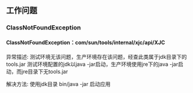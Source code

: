 ## 工作问题

### ClassNotFoundException

#### ClassNotFoundException：com/sun/tools/internal/xjc/api/XJC

异常描述: 测试环境无该问题，生产环境存在该问题，经查此类属于jdk目录下的tools.jar
测试环境配置的jdk以java -jar启动，生产环境使用jre下的java -jar启动，而jre目录下无tools.jar

解决方法: 使用jdk目录 bin/java -jar 启动应用
